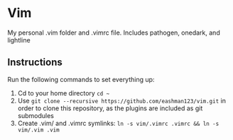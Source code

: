 # Vim
My personal .vim folder and .vimrc file. Includes pathogen, onedark, and lightline

## Instructions
Run the following commands to set everything up:
1. Cd to your home directory `cd ~`
2. Use `git clone --recursive https://github.com/eashman123/vim.git` in order to clone this repository, as the plugins are included as git submodules 
3. Create .vim/ and .vimrc symlinks: `ln -s vim/.vimrc .vimrc && ln -s vim/.vim .vim`
